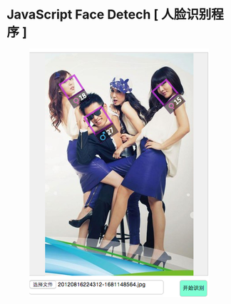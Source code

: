 JavaScript Face Detech [ 人脸识别程序 ]
=====================

<img src="assets/images/view.png" style="display:block;margin:0 auto;" />
